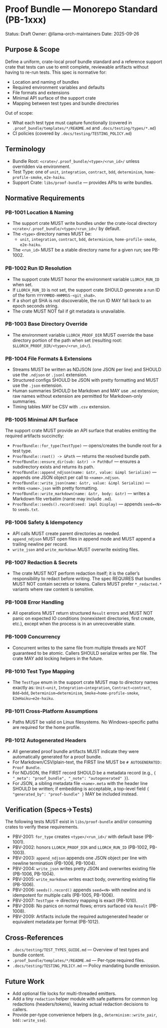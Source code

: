 # Proof Bundle — Monorepo Standard (PB-1xxx)

Status: Draft
Owner: @llama-orch-maintainers
Date: 2025-09-26

## Purpose & Scope

Define a uniform, crate-local proof bundle standard and a reference support crate that tests can use to emit complete, reviewable artifacts without having to re-run tests. This spec is normative for:

- Location and naming of bundles
- Required environment variables and defaults
- File formats and extensions
- Minimal API surface of the support crate
- Mapping between test types and bundle directories

Out of scope:

- What each test type must capture functionally (covered in `.proof_bundle/templates/*/README.md` and `.docs/testing/types/*.md`)
- CI policies (covered by `.docs/testing/TESTING_POLICY.md`)

## Terminology

- Bundle Root: `<crate>/.proof_bundle/<type>/<run_id>/` unless overridden via environment.
- Test Type: one of `unit`, `integration`, `contract`, `bdd`, `determinism`, `home-profile-smoke`, `e2e-haiku`.
- Support Crate: `libs/proof-bundle` — provides APIs to write bundles.

## Normative Requirements

### PB-1001 Location & Naming

- The support crate MUST write bundles under the crate-local directory `<crate>/.proof_bundle/<type>/<run_id>/` by default.
- The `<type>` directory names MUST be:
  - `unit`, `integration`, `contract`, `bdd`, `determinism`, `home-profile-smoke`, `e2e-haiku`.
- The `<run_id>` MUST be a stable directory name for a given run; see PB-1002.

### PB-1002 Run ID Resolution

- The support crate MUST honor the environment variable `LLORCH_RUN_ID` when set.
- If `LLORCH_RUN_ID` is not set, the support crate SHOULD generate a run ID of the form `YYYYMMDD-HHMMSS-<git_sha8>`.
- If a short git SHA is not discoverable, the run ID MAY fall back to an epoch seconds string.
- The crate MUST NOT fail if git metadata is unavailable.

### PB-1003 Base Directory Override

- The environment variable `LLORCH_PROOF_DIR` MUST override the base directory portion of the path when set (resulting root: `$LLORCH_PROOF_DIR/<type>/<run_id>/`).

### PB-1004 File Formats & Extensions

- Streams MUST be written as NDJSON (one JSON per line) and SHOULD use the `.ndjson` or `.jsonl` extension.
- Structured configs SHOULD be JSON with pretty formatting and MUST use the `.json` extension.
- Human summaries SHOULD be Markdown and MAY use `.md` extension; raw names without extension are permitted for Markdown-only summaries.
- Timing tables MAY be CSV with `.csv` extension.

### PB-1005 Minimal API Surface

The support crate MUST provide an API surface that enables emitting the required artifacts succinctly:

- `ProofBundle::for_type(TestType)` — opens/creates the bundle root for a test type.
- `ProofBundle::root() -> &Path` — returns the resolved bundle path.
- `ProofBundle::ensure_dir(sub: &str) -> PathBuf` — ensures a subdirectory exists and returns its path.
- `ProofBundle::append_ndjson(name: &str, value: &impl Serialize)` — appends one JSON object per call to `<name>.ndjson`.
- `ProofBundle::write_json(name: &str, value: &impl Serialize)` — writes `<name>.json` with pretty formatting.
- `ProofBundle::write_markdown(name: &str, body: &str)` — writes a Markdown file verbatim (name may include `.md`).
- `ProofBundle::seeds().record(seed: impl Display)` — appends `seed=<N>` to `seeds.txt`.

### PB-1006 Safety & Idempotency

- API calls MUST create parent directories as needed.
- `append_ndjson` MUST open files in append mode and MUST append a trailing newline per record.
- `write_json` and `write_markdown` MUST overwrite existing files.

### PB-1007 Redaction & Secrets

- The crate MUST NOT perform redaction itself; it is the caller’s responsibility to redact before writing. The spec REQUIRES that bundles MUST NOT contain secrets or tokens. Callers MUST prefer `*_redacted.*` variants where raw content is sensitive.

### PB-1008 Error Handling

- All operations MUST return structured `Result` errors and MUST NOT panic on expected IO conditions (nonexistent directories, first create, etc.), except when the process is in an unrecoverable state.

### PB-1009 Concurrency

- Concurrent writes to the same file from multiple threads are NOT guaranteed to be atomic. Callers SHOULD serialize writes per file. The crate MAY add locking helpers in the future.

### PB-1010 Test Type Mapping

- The `TestType` enum in the support crate MUST map to directory names exactly as: `Unit→unit`, `Integration→integration`, `Contract→contract`, `Bdd→bdd`, `Determinism→determinism`, `Smoke→home-profile-smoke`, `E2eHaiku→e2e-haiku`.

### PB-1011 Cross-Platform Assumptions

- Paths MUST be valid on Linux filesystems. No Windows-specific paths are required for the home profile.

### PB-1012 Autogenerated Headers

- All generated proof bundle artifacts MUST indicate they were automatically generated for a proof bundle.
- For Markdown/CSV/plain-text, the FIRST line MUST be `# AUTOGENERATED: Proof Bundle`.
- For NDJSON, the FIRST record SHOULD be a metadata record (e.g., `{ "_meta": "proof_bundle", "_note": "autogenerated" }`).
- For JSON, a sibling metadata file `<name>.meta` with the header line SHOULD be written; if embedding is acceptable, a top-level field `{ "generated_by": "proof-bundle" }` MAY be included instead.

## Verification (Specs→Tests)

The following tests MUST exist in `libs/proof-bundle` and/or consuming crates to verify these requirements.

- PBV-2001: `for_type` creates `<type>/<run_id>/` with default base (PB-1001).
- PBV-2002: honors `LLORCH_PROOF_DIR` and `LLORCH_RUN_ID` (PB-1002, PB-1003).
- PBV-2003: `append_ndjson` appends one JSON object per line with newline termination (PB-1006, PB-1004).
- PBV-2004: `write_json` writes pretty JSON and overwrites existing file (PB-1006, PB-1004).
- PBV-2005: `write_markdown` writes exact body, overwriting existing file (PB-1006).
- PBV-2006: `seeds().record()` appends `seed=<N>` with newline and is idempotent for multiple calls (PB-1005, PB-1006).
- PBV-2007: `TestType` → directory mapping is exact (PB-1010).
- PBV-2008: No panics on normal flows; errors surfaced via `Result` (PB-1008).
- PBV-2009: Artifacts include the required autogenerated header or equivalent metadata per format (PB-1012).

## Cross-References

- `.docs/testing/TEST_TYPES_GUIDE.md` — Overview of test types and bundle content.
- `.proof_bundle/templates/*/README.md` — Per-type required files.
- `.docs/testing/TESTING_POLICY.md` — Policy mandating bundle emission.

## Future Work

- Add optional file locks for multi-threaded emitters.
- Add a tiny `redaction` helper module with safe patterns for common log redactions (headers/tokens), leaving actual redaction decisions to callers.
- Provide per-type convenience helpers (e.g., `determinism::write_pair`, `bdd::write_sse`).
